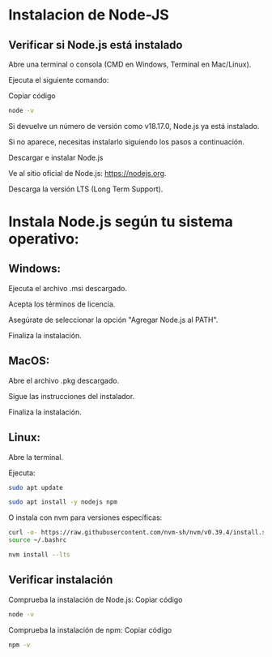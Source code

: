 # Instalacion de Node-JS
## Verificar si Node.js está instalado

Abre una terminal o consola (CMD en Windows, Terminal en Mac/Linux).

Ejecuta el siguiente comando:

Copiar código
``` bash
node -v
```
Si devuelve un número de versión como v18.17.0, Node.js ya está instalado.

Si no aparece, necesitas instalarlo siguiendo los pasos a continuación.

Descargar e instalar Node.js

Ve al sitio oficial de Node.js: https://nodejs.org.

Descarga la versión LTS (Long Term Support).

# Instala Node.js según tu sistema operativo:

## Windows:

Ejecuta el archivo .msi descargado.

Acepta los términos de licencia.

Asegúrate de seleccionar la opción "Agregar Node.js al PATH".

Finaliza la instalación.

## MacOS:
Abre el archivo .pkg descargado.

Sigue las instrucciones del instalador.

Finaliza la instalación.

## Linux:

Abre la terminal.

Ejecuta:
``` bash
sudo apt update

sudo apt install -y nodejs npm
```
O instala con nvm para versiones específicas:
``` bash
curl -o- https://raw.githubusercontent.com/nvm-sh/nvm/v0.39.4/install.sh | bash
source ~/.bashrc

nvm install --lts
```
## Verificar instalación

Comprueba la instalación de Node.js:
Copiar código
``` bash
node -v
```
Comprueba la instalación de npm:
Copiar código
``` bash
npm -v
```
